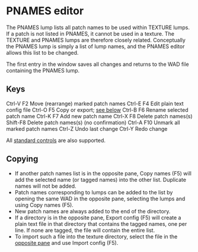 # PNAMES editor

The PNAMES lump lists all patch names to be used within TEXTURE lumps. If a
patch is not listed in PNAMES, it cannot be used in a texture. The TEXTURE
and PNAMES lumps are therefore closely related. Conceptually the PNAMES lump
is simply a list of lump names, and the PNAMES editor allows this list to
be changed.

The first entry in the window saves all changes and returns to the WAD file
containing the PNAMES lump.

## Keys

Ctrl-V  F2        Move (rearrange) marked patch names
Ctrl-E  F4        Edit plain text config file
Ctrl-O  F5        Copy or export; [see below](#copying)
Ctrl-B  F6        Rename selected patch name
Ctrl-K  F7        Add new patch name
Ctrl-X  F8        Delete patch names(s)
        Shift-F8  Delete patch names(s) (no confirmation)
Ctrl-A  F10       Unmark all marked patch names
Ctrl-Z            Undo last change
Ctrl-Y            Redo change

All [standard controls](common.md) are also supported.

## Copying

 * If another patch names list is in the opposite pane, Copy names (F5) will
   add the selected name (or tagged names) into the other list. Duplicate
   names will not be added.
 * Patch names corresponding to lumps can be added to the list by opening the
   same WAD in the opposite pane, selecting the lumps and using Copy names (F5).
 * New patch names are always added to the end of the directory.
 * If a directory is in the opposite pane, Export config (F5) will create a
   plain text file in that directory that contains the tagged names, one per
   line. If none are tagged, the file will contain the entire list.
 * To import such a file into the texture directory, select the file in the
   [opposite pane](directory_view.md) and use Import config (F5).
